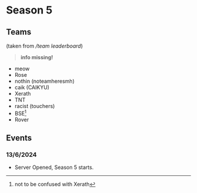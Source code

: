 # Season 5
## Teams
(taken from */team leaderboard*)
> **info missing!**
- meow
- Rose
- nothin (noteamheresmh)
- caik (CAIKYU)
- Xerath 
- TNT
- racist (touchers)
- BSE[^1]
- Rover
## Events
### 13/6/2024
- Server Opened, Season 5 starts.

[^1]: not to be confused with Xerath
<!--stackedit_data:
eyJwcm9wZXJ0aWVzIjoibWVybWFpZDpcbiAgZW5hYmxlZDogdH
J1ZVxudGl0bGU6IEJTTVBIQS1TNS0xV1xuYXV0aG9yOiBvbmlv
blxuIiwiaGlzdG9yeSI6WzY3ODMwNDU5NiwtNTQwMTc1MjIwLD
g1MDM0ODUwLDg3OTU2ODg2LC05NTc2ODc5MDUsMTQ5NTk4MDU0
MV19
-->